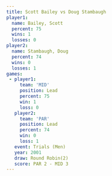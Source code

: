 ```yaml
---
title: Scott Bailey vs Doug Stambaugh
player1:               
  name: Bailey, Scott  
  percent: 75          
  wins: 1              
  losses: 0            
player2:               
  name: Stambaugh, Doug
  percent: 74          
  wins: 0              
  losses: 1            
games:
 - player1:        
     team: 'MID'   
     position: Lead
     percent: 75   
     win: 1        
     loss: 0       
   player2:        
     team: 'PAR'   
     position: Lead
     percent: 74   
     win: 0        
     loss: 1       
   event: Trials (Men) 
   year: 2001          
   draw: Round Robin(2)
   score: PAR 2 - MID 3
---
```

